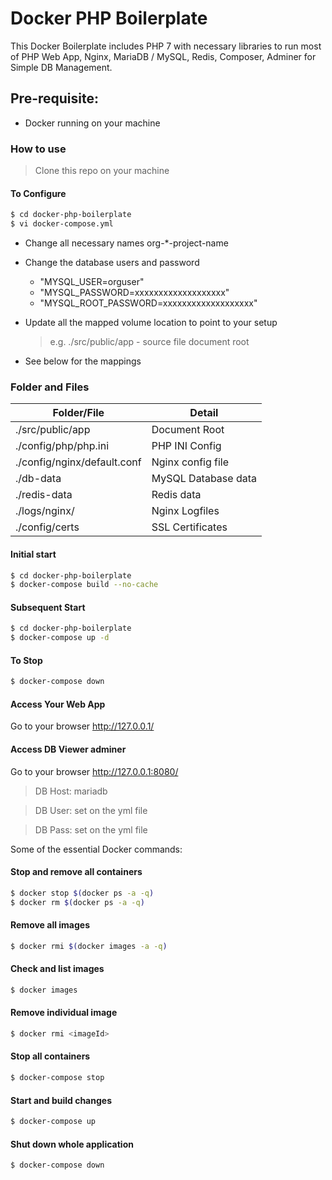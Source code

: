 # Docker PHP Boilerplate

This Docker Boilerplate includes PHP 7 with necessary libraries to run most of PHP Web App, Nginx, MariaDB / MySQL, Redis, Composer, Adminer for Simple DB Management.

## Pre-requisite: 
 - Docker running on your machine

### How to use
> Clone this repo on your machine

#### To Configure
```sh
$ cd docker-php-boilerplate
$ vi docker-compose.yml
```
  - Change all necessary names org-*-project-name
  - Change the database users and password
       - "MYSQL_USER=orguser"
       - "MYSQL_PASSWORD=xxxxxxxxxxxxxxxxxxx"
       - "MYSQL_ROOT_PASSWORD=xxxxxxxxxxxxxxxxxxx"

   - Update all the mapped volume location to point to your setup
     > e.g.  ./src/public/app - source file document root
 
   - See below for the mappings

### Folder and Files
| Folder/File | Detail |
| ------ | ------ |
| ./src/public/app | Document Root |
| ./config/php/php.ini | PHP INI Config |
| ./config/nginx/default.conf | Nginx config file |
| ./db-data | MySQL Database data |
| ./redis-data | Redis data |
| ./logs/nginx/ | Nginx Logfiles |
| ./config/certs | SSL Certificates |

#### Initial start
```sh
$ cd docker-php-boilerplate
$ docker-compose build --no-cache
```

#### Subsequent Start
```sh
$ cd docker-php-boilerplate
$ docker-compose up -d
```

#### To Stop
```sh
$ docker-compose down
```

#### Access Your Web App
Go to your browser http://127.0.0.1/

#### Access DB Viewer adminer
Go to your browser http://127.0.0.1:8080/

> DB Host: mariadb

> DB User: set on the yml file

> DB Pass: set on the yml file

Some of the essential Docker commands:


#### Stop and remove all containers
```sh
$ docker stop $(docker ps -a -q)
$ docker rm $(docker ps -a -q)
```
#### Remove all images
```sh
$ docker rmi $(docker images -a -q)
```

#### Check and list images
```sh
$ docker images
```

#### Remove individual image
```sh
$ docker rmi <imageId>
```

#### Stop all containers
```sh
$ docker-compose stop
```

#### Start and build changes
```sh
$ docker-compose up
```

#### Shut down whole application
```sh
$ docker-compose down
```
